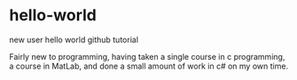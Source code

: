 # hello-world
new user hello world github tutorial

Fairly new to programming, having taken a single course in c programming, a course in MatLab, and done a small amount of work in c# on my own time.
